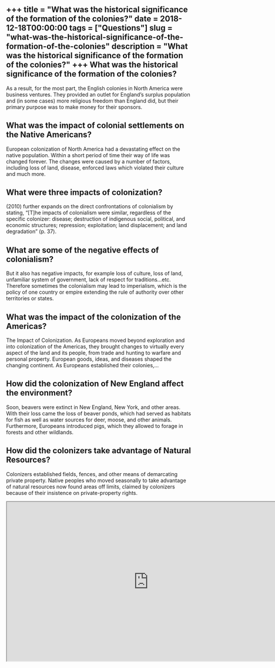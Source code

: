 +++
title = "What was the historical significance of the formation of the colonies?"
date = 2018-12-18T00:00:00
tags = ["Questions"]
slug = "what-was-the-historical-significance-of-the-formation-of-the-colonies"
description = "What was the historical significance of the formation of the colonies?"
+++
What was the historical significance of the formation of the colonies?
----------------------------------------------------------------------

As a result, for the most part, the English colonies in North America were business ventures. They provided an outlet for England’s surplus population and (in some cases) more religious freedom than England did, but their primary purpose was to make money for their sponsors.

What was the impact of colonial settlements on the Native Americans?
--------------------------------------------------------------------

European colonization of North America had a devastating effect on the native population. Within a short period of time their way of life was changed forever. The changes were caused by a number of factors, including loss of land, disease, enforced laws which violated their culture and much more.

What were three impacts of colonization?
----------------------------------------

(2010) further expands on the direct confrontations of colonialism by stating, “\[T\]he impacts of colonialism were similar, regardless of the specific colonizer: disease; destruction of indigenous social, political, and economic structures; repression; exploitation; land displacement; and land degradation” (p. 37).

What are some of the negative effects of colonialism?
-----------------------------------------------------

But it also has negative impacts, for example loss of culture, loss of land, unfamiliar system of government, lack of respect for traditions…etc. Therefore sometimes the colonialism may lead to imperialism, which is the policy of one country or empire extending the rule of authority over other territories or states.

What was the impact of the colonization of the Americas?
--------------------------------------------------------

The Impact of Colonization. As Europeans moved beyond exploration and into colonization of the Americas, they brought changes to virtually every aspect of the land and its people, from trade and hunting to warfare and personal property. European goods, ideas, and diseases shaped the changing continent. As Europeans established their colonies,…

How did the colonization of New England affect the environment?
---------------------------------------------------------------

Soon, beavers were extinct in New England, New York, and other areas. With their loss came the loss of beaver ponds, which had served as habitats for fish as well as water sources for deer, moose, and other animals. Furthermore, Europeans introduced pigs, which they allowed to forage in forests and other wildlands.

How did the colonizers take advantage of Natural Resources?
-----------------------------------------------------------

Colonizers established fields, fences, and other means of demarcating private property. Native peoples who moved seasonally to take advantage of natural resources now found areas off limits, claimed by colonizers because of their insistence on private-property rights.

<iframe allow="accelerometer; autoplay; clipboard-write; encrypted-media; gyroscope; picture-in-picture" allowfullscreen="" class="__youtube_prefs__  epyt-is-override  no-lazyload" data-no-lazy="1" data-origheight="433" data-origwidth="770" data-skipgform_ajax_framebjll="" height="433" id="_ytid_19315" loading="lazy" src="https://www.youtube.com/embed/ZSXL33JiKLY?enablejsapi=1&autoplay=0&cc_load_policy=0&cc_lang_pref=&iv_load_policy=1&loop=0&modestbranding=0&rel=1&fs=1&playsinline=0&autohide=2&theme=dark&color=red&controls=1&" title="YouTube player" width="770"></iframe>